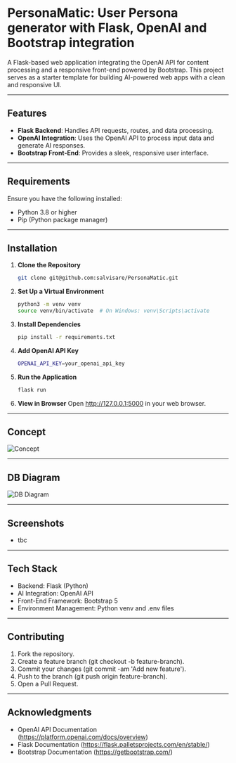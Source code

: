 # PersonaMatic: User Persona generator with Flask, OpenAI and Bootstrap integration

A Flask-based web application integrating the OpenAI API for content processing and a responsive front-end powered by Bootstrap. This project serves as a starter template for building AI-powered web apps with a clean and responsive UI.

---

## Features

- **Flask Backend**: Handles API requests, routes, and data processing.
- **OpenAI Integration**: Uses the OpenAI API to process input data and generate AI responses.
- **Bootstrap Front-End**: Provides a sleek, responsive user interface.

---

## Requirements

Ensure you have the following installed:
- Python 3.8 or higher
- Pip (Python package manager)

---

## Installation

1. **Clone the Repository**

   ```bash
   git clone git@github.com:salvisare/PersonaMatic.git

2. **Set Up a Virtual Environment**

   ```bash
   python3 -m venv venv
   source venv/bin/activate  # On Windows: venv\Scripts\activate
   
3. **Install Dependencies**

   ```bash
   pip install -r requirements.txt

4. **Add OpenAI API Key**

   ```bash
   OPENAI_API_KEY=your_openai_api_key

5. **Run the Application**

   ```bash
   flask run

6. **View in Browser**
   Open http://127.0.0.1:5000 in your web browser.

---

## Concept
![Concept](app/static/img/PersonaMatic_concept.png)

---

## DB Diagram
![DB Diagram](app/static/img/db_schema.png)

---

## Screenshots
* tbc

---

## Tech Stack
* Backend: Flask (Python)
* AI Integration: OpenAI API
* Front-End Framework: Bootstrap 5
* Environment Management: Python venv and .env files

---

## Contributing
1. Fork the repository.
2. Create a feature branch (git checkout -b feature-branch).
3. Commit your changes (git commit -am 'Add new feature').
4. Push to the branch (git push origin feature-branch).
5. Open a Pull Request.

---

## Acknowledgments
* OpenAI API Documentation (https://platform.openai.com/docs/overview)
* Flask Documentation (https://flask.palletsprojects.com/en/stable/)
* Bootstrap Documentation (https://getbootstrap.com/)